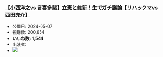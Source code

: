 ### [【小西洋之vs 音喜多駿】立憲と維新！生でガチ議論【リハックマvs西田亮介】](https://www.youtube.com/watch?v=3OxEiAdoKJc)
-   公開日: 2024-05-07
-   視聴数: 200,854
-   **いいね数: 1,544**
-   出演者: 
- [![](https://img.youtube.com/vi/3OxEiAdoKJc/hqdefault.jpg)](https://www.youtube.com/watch?v=3OxEiAdoKJc)
